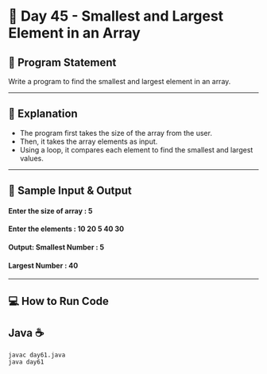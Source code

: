 # 🌟 Day 45 - Smallest and Largest Element in an Array

## 📜 Program Statement

Write a program to find the smallest and largest element in an array.

---

## 🧠 Explanation

- The program first takes the size of the array from the user.
- Then, it takes the array elements as input.
- Using a loop, it compares each element to find the smallest and largest values.

---

## 🧩 Sample Input & Output

#### Enter the size of array : 5
#### Enter the elements : 10 20 5 40 30


#### Output: Smallest Number : 5
#### Largest Number : 40

---

## 💻 How to Run Code 
## Java ☕
```
javac day61.java
java day61
